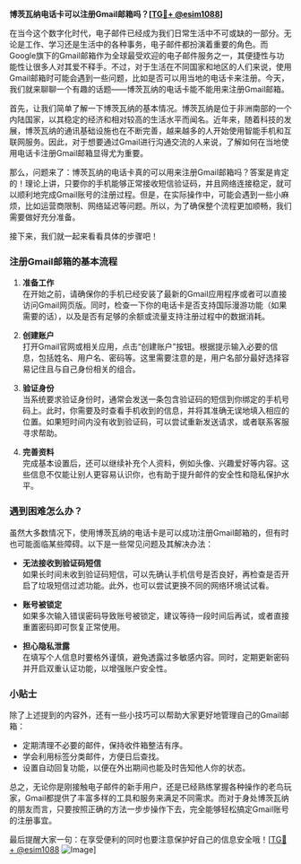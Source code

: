 **博茨瓦纳电话卡可以注册Gmail邮箱吗？[[TG💪+ @esim1088](https://t.me/s/esim1088)]**

在当今这个数字化时代，电子邮件已经成为我们日常生活中不可或缺的一部分。无论是工作、学习还是生活中的各种事务，电子邮件都扮演着重要的角色。而Google旗下的Gmail邮箱作为全球最受欢迎的电子邮件服务之一，其便捷性与功能性让很多人对其爱不释手。不过，对于生活在不同国家和地区的人们来说，使用Gmail邮箱时可能会遇到一些问题，比如是否可以用当地的电话卡来注册。今天，我们就来聊聊一个有趣的话题——博茨瓦纳的电话卡能不能用来注册Gmail邮箱。

首先，让我们简单了解一下博茨瓦纳的基本情况。博茨瓦纳是位于非洲南部的一个内陆国家，以其稳定的经济和相对较高的生活水平而闻名。近年来，随着科技的发展，博茨瓦纳的通讯基础设施也在不断完善，越来越多的人开始使用智能手机和互联网服务。因此，对于想要通过Gmail进行沟通交流的人来说，了解如何在当地使用电话卡注册Gmail邮箱显得尤为重要。

那么，问题来了：博茨瓦纳的电话卡真的可以用来注册Gmail邮箱吗？答案是肯定的！理论上讲，只要你的手机能够正常接收短信验证码，并且网络连接稳定，就可以顺利地完成Gmail账号的注册过程。但是，在实际操作中，可能会遇到一些小麻烦，比如运营商限制、网络延迟等问题。所以，为了确保整个流程更加顺畅，我们需要做好充分准备。

接下来，我们就一起来看看具体的步骤吧！

### 注册Gmail邮箱的基本流程

1. **准备工作**  
   在开始之前，请确保你的手机已经安装了最新的Gmail应用程序或者可以直接访问Gmail网页版。同时，检查一下你的电话卡是否支持国际漫游功能（如果需要的话），以及是否有足够的余额或流量支持注册过程中的数据消耗。

2. **创建账户**  
   打开Gmail官网或相关应用，点击“创建账户”按钮。根据提示输入必要的信息，包括姓名、用户名、密码等。这里需要注意的是，用户名部分最好选择容易记住且与自己身份相关的组合。

3. **验证身份**  
   当系统要求验证身份时，通常会发送一条包含验证码的短信到你绑定的手机号码上。此时，你需要及时查看手机收到的信息，并将其准确无误地填入相应的位置。如果短时间内没有收到验证码，可以尝试重新发送请求，或者联系客服寻求帮助。

4. **完善资料**  
   完成基本设置后，还可以继续补充个人资料，例如头像、兴趣爱好等内容。这些信息不仅能让别人更容易认识你，也有助于提升邮件的安全性和隐私保护水平。

### 遇到困难怎么办？

虽然大多数情况下，使用博茨瓦纳的电话卡是可以成功注册Gmail邮箱的，但有时也可能面临某些障碍。以下是一些常见问题及其解决办法：

- **无法接收到验证码短信**  
  如果长时间未收到验证码短信，可以先确认手机信号是否良好，再检查是否开启了垃圾短信过滤功能。此外，也可以尝试更换不同的网络环境试试看。

- **账号被锁定**  
  如果多次输入错误密码导致账号被锁定，建议等待一段时间后再试，或者直接重置密码即可恢复正常使用。

- **担心隐私泄露**  
  在填写个人信息时要格外谨慎，避免透露过多敏感内容。同时，定期更新密码并开启双重认证功能，以增强账户安全性。

### 小贴士

除了上述提到的内容外，还有一些小技巧可以帮助大家更好地管理自己的Gmail邮箱：

- 定期清理不必要的邮件，保持收件箱整洁有序。
- 学会利用标签分类邮件，方便日后查找。
- 设置自动回复功能，以便在外出期间也能及时告知他人你的状态。

总之，无论你是刚接触电子邮件的新手用户，还是已经熟练掌握各种操作的老鸟玩家，Gmail都提供了丰富多样的工具和服务来满足不同需求。而对于身处博茨瓦纳的朋友而言，只要按照正确的方法一步步操作下去，完全能够轻松搞定Gmail账号的注册事宜。

最后提醒大家一句：在享受便利的同时也要注意保护好自己的信息安全哦！[[TG💪+ @esim1088](https://t.me/s/esim1088) ![Image](https://i.postimg.cc/4NQfJmqS/Snipaste-2025-05-13-00-14-12.png)]